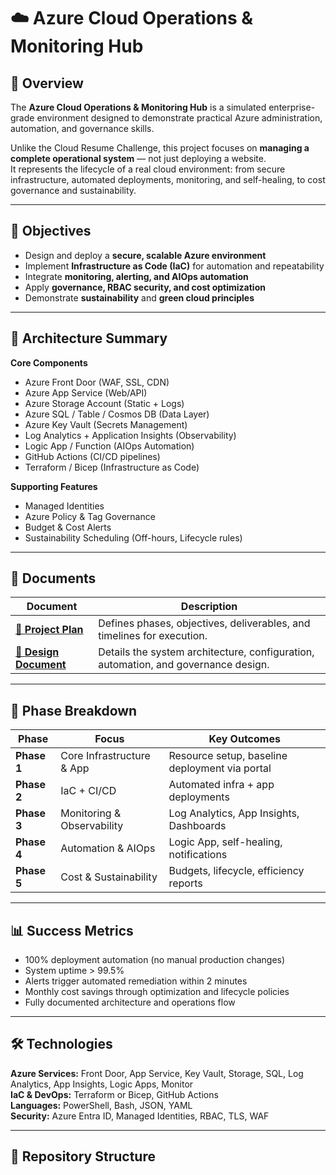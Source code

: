 # ☁️ Azure Cloud Operations & Monitoring Hub

## 📘 Overview
The **Azure Cloud Operations & Monitoring Hub** is a simulated enterprise-grade environment designed to demonstrate practical Azure administration, automation, and governance skills.

Unlike the Cloud Resume Challenge, this project focuses on **managing a complete operational system** — not just deploying a website.  
It represents the lifecycle of a real cloud environment: from secure infrastructure, automated deployments, monitoring, and self-healing, to cost governance and sustainability.


---

## 🎯 Objectives
- Design and deploy a **secure, scalable Azure environment**
- Implement **Infrastructure as Code (IaC)** for automation and repeatability
- Integrate **monitoring, alerting, and AIOps automation**
- Apply **governance, RBAC security, and cost optimization**
- Demonstrate **sustainability** and **green cloud principles**

---

## 🧱 Architecture Summary
**Core Components**
- Azure Front Door (WAF, SSL, CDN)
- Azure App Service (Web/API)
- Azure Storage Account (Static + Logs)
- Azure SQL / Table / Cosmos DB (Data Layer)
- Azure Key Vault (Secrets Management)
- Log Analytics + Application Insights (Observability)
- Logic App / Function (AIOps Automation)
- GitHub Actions (CI/CD pipelines)
- Terraform / Bicep (Infrastructure as Code)

**Supporting Features**
- Managed Identities  
- Azure Policy & Tag Governance  
- Budget & Cost Alerts  
- Sustainability Scheduling (Off-hours, Lifecycle rules)

---

## 🧩 Documents

| Document | Description |
|-----------|--------------|
| [📗 **Project Plan**](./Azure_Cloud_Ops_Monitoring_Hub_Phase_Plan.docx) | Defines phases, objectives, deliverables, and timelines for execution. |
| [📘 **Design Document**](./Azure_Cloud_Ops_Monitoring_Hub_Final.docx) | Details the system architecture, configuration, automation, and governance design. |

---

## 🚀 Phase Breakdown

| Phase | Focus | Key Outcomes |
|-------|--------|--------------|
| **Phase 1** | Core Infrastructure & App | Resource setup, baseline deployment via portal |
| **Phase 2** | IaC + CI/CD | Automated infra + app deployments |
| **Phase 3** | Monitoring & Observability | Log Analytics, App Insights, Dashboards |
| **Phase 4** | Automation & AIOps | Logic App, self-healing, notifications |
| **Phase 5** | Cost & Sustainability | Budgets, lifecycle, efficiency reports |

---

## 📊 Success Metrics
- 100% deployment automation (no manual production changes)  
- System uptime > 99.5%  
- Alerts trigger automated remediation within 2 minutes  
- Monthly cost savings through optimization and lifecycle policies  
- Fully documented architecture and operations flow  

---

## 🛠️ Technologies
**Azure Services:** Front Door, App Service, Key Vault, Storage, SQL, Log Analytics, App Insights, Logic Apps, Monitor  
**IaC & DevOps:** Terraform or Bicep, GitHub Actions  
**Languages:** PowerShell, Bash, JSON, YAML  
**Security:** Azure Entra ID, Managed Identities, RBAC, TLS, WAF  

---

## 📂 Repository Structure
